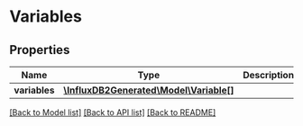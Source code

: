# Variables

## Properties
Name | Type | Description | Notes
------------ | ------------- | ------------- | -------------
**variables** | [**\InfluxDB2Generated\Model\Variable[]**](Variable.md) |  | [optional] 

[[Back to Model list]](../README.md#documentation-for-models) [[Back to API list]](../README.md#documentation-for-api-endpoints) [[Back to README]](../README.md)


